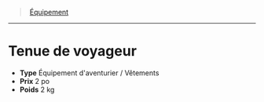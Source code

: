 ﻿> [Équipement](hd_equipment.md)

---

# Tenue de voyageur

- **Type** Équipement d'aventurier / Vêtements
- **Prix** 2 po
- **Poids** 2 kg

